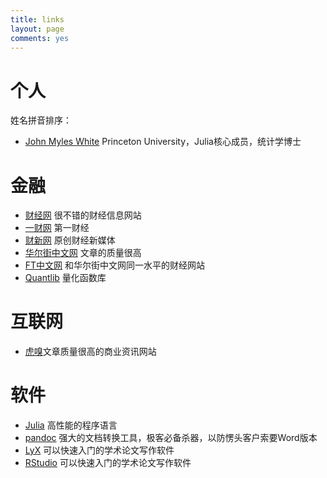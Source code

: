 ```yaml
---
title: links
layout: page
comments: yes
---
```


# 个人

姓名拼音排序：

- [John Myles White](http://www.johnmyleswhite.com/) Princeton University，Julia核心成员，统计学博士


# 金融

- [财经网](http://cos.name) 很不错的财经信息网站
- [一财网](http://cos.name) 第一财经
- [财新网](http://cos.name) 原创财经新媒体
- [华尔街中文网](http://cn.wsj.com) 文章的质量很高
- [FT中文网](http://cn.wsj.com) 和华尔街中文网同一水平的财经网站 
- [Quantlib](http://quantlib.org/) 量化函数库


# 互联网

- [虎嗅](http://www.huxiu.com)文章质量很高的商业资讯网站

# 软件

- [Julia](http://www.julialang.org) 高性能的程序语言
- [pandoc](http://johnmacfarlane.net/pandoc/) 强大的文档转换工具，极客必备杀器，以防愣头客户索要Word版本
- [LyX](http://www.lyx.org) 可以快速入门的学术论文写作软件
- [RStudio](http://www.rstudio.com) 可以快速入门的学术论文写作软件

